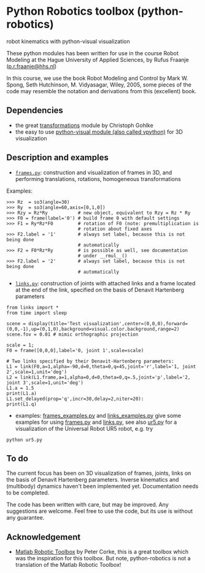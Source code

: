 # Python Robotics toolbox (python-robotics)

robot kinematics with python-visual visualization

These python modules has been written for use in the course Robot Modeling
at the Hague University of Applied Sciences, by Rufus Fraanje
(p.r.fraanje@hhs.nl)

In this course, we use the book Robot Modeling and Control by Mark W. Spong, Seth Hutchinson, M. Vidyasagar, Wiley, 2005, some pieces of the code may resemble the notation and derivations from this (excellent) book.

## Dependencies
* the great [transformations](http://www.lfd.uci.edu/~gohlke/code/transformations.py.html) module by Christoph Gohlke
* the easy to use [python-visual module (also called vpython)](http://www.vpython.org/) for 3D visualization

## Description and examples
* [`frames.py`](https://github.com/prfraanje/python-robotics/blob/master/frames.py): construction and visualization of frames in 3D, and performing
              translations, rotations, homogeneous transformations

Examples:
```
>>> Rz  = so3(angle=30)   
>>> Ry  = so3(angle=60,axis=[0,1,0])
>>> Rzy = Rz*Ry           # new object, equivalent to Rzy = Rz * Ry
>>> F0 = frame(label='0') # build frame 0 with default settings
>>> F1 = Ry*Rz*F0         # rotation of F0 (note: premultiplication is
                          # rotation about fixed axes
>>> F2.label = '1'        # always set label, because this is not being done
                          # automatically 
>>> F2 = F0*Rz*Ry         # is possible as well, see documentation
                          # under __rmul__()
>>> F2.label = '2'        # always set label, because this is not being done
                          # automatically 
```
* [`links.py`](https://github.com/prfraanje/python-robotics/blob/master/links.py):  construction of joints with attached links and a frame located at
             the end of the link, specified on the basis of Denavit Hartenberg
             parameters
```
from links import * 
from time import sleep

scene = display(title='Test visualization',center=(0,0,0),forward=(0,0,-1),up=(0,1,0),background=visual.color.background,range=2)
scene.fov = 0.01 # mimic orthographic projection

scale = 1;
F0 = frame([0,0,0],label='0, joint 1',scale=scale)

# Two links specified by their Denavit-Hartenberg parameters: 
L1 = link(F0,a=1,alpha=-90,d=0,theta=0,q=45,joint='r',label='1, joint 2',scale=1,unit='deg') 
L2 = link(L1.frame,a=1,alpha=0,d=0,theta=0,q=.5,joint='p',label='2, joint 3',scale=1,unit='deg') 
L1.a = 1.5
print(L1.a)
L1.set_delayed(prop='q',incr=30,delay=2,niter=20):
print(L1.q)
```
* examples:  [frames_examples.py](https://github.com/prfraanje/python-robotics/blob/master/frames_examples.py) and [links_examples.py](https://github.com/prfraanje/python-robotics/blob/master/links_examples.py) give some examples for
              using [frames.py](https://github.com/prfraanje/python-robotics/blob/master/frames.py) and [links.py](https://github.com/prfraanje/python-robotics/blob/master/links.py), see also [ur5.py](https://github.com/prfraanje/python-robotics/blob/master/ur5.py) for a visualization
              of the Universal Robot UR5 robot, e.g. try
```
python ur5.py
```
 
## To do
The current focus has been on 3D visualization of frames, joints, links on the
basis of Denavit Hartenberg parameters. Inverse kinematics and (multibody) dynamics haven't been implemented yet. Documentation needs to be completed.

The code has been written with care, but may be improved. Any suggestions are
welcome. Feel free to use the code, but its use is without any guarantee.

## Acknowledgement
* [Matlab Robotic Toolbox](http://petercorke.com/Robotics_Toolbox.html) by
  Peter Corke, this is a great toolbox which was the inspiration for this
  toolbox. But note, python-robotics is not a translation of the Matlab Robotic
  Toolbox!

